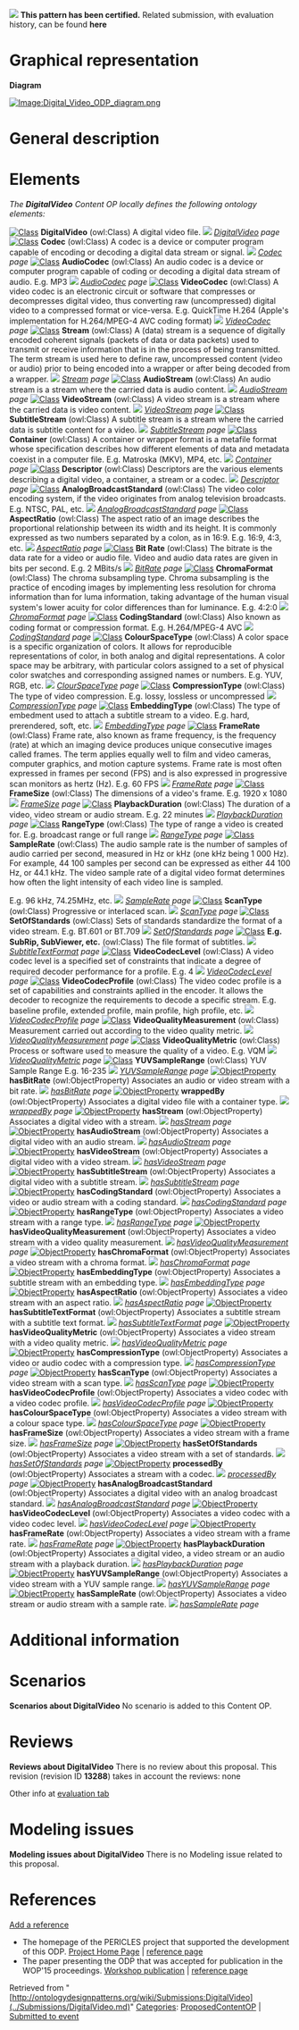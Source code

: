 [![](../images/thumb/b/b5/Certified.png/70px-Certified.png)](../Image/Certified.png.md "Certified.png") __This pattern has been certified.__
Related submission, with evaluation history, can be found __here__





#  Graphical representation


__Diagram__




[![Image:Digital_Video_ODP_diagram.png](../images/6/6a/Digital_Video_ODP_diagram.png)](../Image/Digital_Video_ODP_diagram.png.md "Image:Digital_Video_ODP_diagram.png")




#  General description


  




#  Elements


_The __DigitalVideo__ Content OP locally defines the following ontology elements:_



[![Class](../../../../../../../../../../../../../../../../../../../../../../../../../../../../../../../images/thumb/2/27/Class.gif/20px-Class.gif)](../Image/Class.gif.md "Class") __DigitalVideo__ (owl:Class) A digital video file. 
 [![](../../../../../../../../../../../../../../../../../../../../../../../../../../../../../../../../../../../../../../../../../../../../../../../../../../../../../../../../../../images/thumb/8/87/ArrowRight.gif/11px-ArrowRight.gif)](../Image/ArrowRight.gif.md "ArrowRight.gif") _[DigitalVideo](../Submissions/DigitalVideo/DigitalVideo.md "Submissions:DigitalVideo/DigitalVideo") page_
[![Class](../../../../../../../../../../../../../../../../../../../../../../../../../../../../../../../images/thumb/2/27/Class.gif/20px-Class.gif)](../Image/Class.gif.md "Class") __Codec__ (owl:Class) A codec is a device or computer program capable of encoding or decoding a digital data stream or signal. 
 [![](../../../../../../../../../../../../../../../../../../../../../../../../../../../../../../../../../../../../../../../../../../../../../../../../../../../../../../../../../../images/thumb/8/87/ArrowRight.gif/11px-ArrowRight.gif)](../Image/ArrowRight.gif.md "ArrowRight.gif") _[Codec](../Submissions/DigitalVideo/Codec.md "Submissions:DigitalVideo/Codec") page_
[![Class](../../../../../../../../../../../../../../../../../../../../../../../../../../../../../../../images/thumb/2/27/Class.gif/20px-Class.gif)](../Image/Class.gif.md "Class") __AudioCodec__ (owl:Class) An audio codec is a device or computer program capable of coding or decoding a digital data stream of audio. 
E.g. MP3 [![](../../../../../../../../../../../../../../../../../../../../../../../../../../../../../../../../../../../../../../../../../../../../../../../../../../../../../../../../../../images/thumb/8/87/ArrowRight.gif/11px-ArrowRight.gif)](../Image/ArrowRight.gif.md "ArrowRight.gif") _[AudioCodec](../Submissions/DigitalVideo/AudioCodec.md "Submissions:DigitalVideo/AudioCodec") page_
[![Class](../../../../../../../../../../../../../../../../../../../../../../../../../../../../../../../images/thumb/2/27/Class.gif/20px-Class.gif)](../Image/Class.gif.md "Class") __VideoCodec__ (owl:Class) A video codec is an electronic circuit or software that compresses or decompresses digital video, thus converting raw (uncompressed) digital video to a compressed format or vice-versa. 
E.g. QuickTime H.264 (Apple's implementation for H.264/MPEG-4 AVC coding format) [![](../../../../../../../../../../../../../../../../../../../../../../../../../../../../../../../../../../../../../../../../../../../../../../../../../../../../../../../../../../images/thumb/8/87/ArrowRight.gif/11px-ArrowRight.gif)](../Image/ArrowRight.gif.md "ArrowRight.gif") _[VideoCodec](../Submissions/DigitalVideo/VideoCodec.md "Submissions:DigitalVideo/VideoCodec") page_
[![Class](../../../../../../../../../../../../../../../../../../../../../../../../../../../../../../../images/thumb/2/27/Class.gif/20px-Class.gif)](../Image/Class.gif.md "Class") __Stream__ (owl:Class) A (data) stream is a sequence of digitally encoded coherent signals (packets of data or data packets) used to transmit or receive information that is in the process of being transmitted. The term stream is used here to define raw, uncompressed content (video or audio) prior to being encoded into a wrapper or after being decoded from a wrapper. 
 [![](../../../../../../../../../../../../../../../../../../../../../../../../../../../../../../../../../../../../../../../../../../../../../../../../../../../../../../../../../../images/thumb/8/87/ArrowRight.gif/11px-ArrowRight.gif)](../Image/ArrowRight.gif.md "ArrowRight.gif") _[Stream](../Submissions/DigitalVideo/Stream.md "Submissions:DigitalVideo/Stream") page_
[![Class](../../../../../../../../../../../../../../../../../../../../../../../../../../../../../../../images/thumb/2/27/Class.gif/20px-Class.gif)](../Image/Class.gif.md "Class") __AudioStream__ (owl:Class) An audio stream is a stream where the carried data is audio content. 
 [![](../../../../../../../../../../../../../../../../../../../../../../../../../../../../../../../../../../../../../../../../../../../../../../../../../../../../../../../../../../images/thumb/8/87/ArrowRight.gif/11px-ArrowRight.gif)](../Image/ArrowRight.gif.md "ArrowRight.gif") _[AudioStream](../Submissions/DigitalVideo/AudioStream.md "Submissions:DigitalVideo/AudioStream") page_
[![Class](../../../../../../../../../../../../../../../../../../../../../../../../../../../../../../../images/thumb/2/27/Class.gif/20px-Class.gif)](../Image/Class.gif.md "Class") __VideoStream__ (owl:Class) A video stream is a stream where the carried data is video content. 
 [![](../../../../../../../../../../../../../../../../../../../../../../../../../../../../../../../../../../../../../../../../../../../../../../../../../../../../../../../../../../images/thumb/8/87/ArrowRight.gif/11px-ArrowRight.gif)](../Image/ArrowRight.gif.md "ArrowRight.gif") _[VideoStream](../Submissions/DigitalVideo/VideoStream.md "Submissions:DigitalVideo/VideoStream") page_
[![Class](../../../../../../../../../../../../../../../../../../../../../../../../../../../../../../../images/thumb/2/27/Class.gif/20px-Class.gif)](../Image/Class.gif.md "Class") __SubtitleStream__ (owl:Class) A subtitle stream is a stream where the carried data is subtitle content for a video. 
 [![](../../../../../../../../../../../../../../../../../../../../../../../../../../../../../../../../../../../../../../../../../../../../../../../../../../../../../../../../../../images/thumb/8/87/ArrowRight.gif/11px-ArrowRight.gif)](../Image/ArrowRight.gif.md "ArrowRight.gif") _[SubtitleStream](../Submissions/DigitalVideo/SubtitleStream.md "Submissions:DigitalVideo/SubtitleStream") page_
[![Class](../../../../../../../../../../../../../../../../../../../../../../../../../../../../../../../images/thumb/2/27/Class.gif/20px-Class.gif)](../Image/Class.gif.md "Class") __Container__ (owl:Class) A container or wrapper format is a metafile format whose specification describes how different elements of data and metadata coexist in a computer file. 
E.g. Matroska (MKV), MP4, etc. [![](../../../../../../../../../../../../../../../../../../../../../../../../../../../../../../../../../../../../../../../../../../../../../../../../../../../../../../../../../../images/thumb/8/87/ArrowRight.gif/11px-ArrowRight.gif)](../Image/ArrowRight.gif.md "ArrowRight.gif") _[Container](../Submissions/DigitalVideo/Container.md "Submissions:DigitalVideo/Container") page_
[![Class](../../../../../../../../../../../../../../../../../../../../../../../../../../../../../../../images/thumb/2/27/Class.gif/20px-Class.gif)](../Image/Class.gif.md "Class") __Descriptor__ (owl:Class) Descriptors are the various elements describing a digital video, a container, a stream or a codec. 
 [![](../../../../../../../../../../../../../../../../../../../../../../../../../../../../../../../../../../../../../../../../../../../../../../../../../../../../../../../../../../images/thumb/8/87/ArrowRight.gif/11px-ArrowRight.gif)](../Image/ArrowRight.gif.md "ArrowRight.gif") _[Descriptor](../Submissions/DigitalVideo/Descriptor.md "Submissions:DigitalVideo/Descriptor") page_
[![Class](../../../../../../../../../../../../../../../../../../../../../../../../../../../../../../../images/thumb/2/27/Class.gif/20px-Class.gif)](../Image/Class.gif.md "Class") __AnalogBroadcastStandard__ (owl:Class) The video color encoding system, if the video originates from analog television broadcasts. 
E.g. NTSC, PAL, etc. [![](../../../../../../../../../../../../../../../../../../../../../../../../../../../../../../../../../../../../../../../../../../../../../../../../../../../../../../../../../../images/thumb/8/87/ArrowRight.gif/11px-ArrowRight.gif)](../Image/ArrowRight.gif.md "ArrowRight.gif") _[AnalogBroadcastStandard](../Submissions/DigitalVideo/AnalogBroadcastStandard.md "Submissions:DigitalVideo/AnalogBroadcastStandard") page_
[![Class](../../../../../../../../../../../../../../../../../../../../../../../../../../../../../../../images/thumb/2/27/Class.gif/20px-Class.gif)](../Image/Class.gif.md "Class") __AspectRatio__ (owl:Class) The aspect ratio of an image describes the proportional relationship between its width and its height. It is commonly expressed as two numbers separated by a colon, as in 16:9. 
E.g. 16:9, 4:3, etc. [![](../../../../../../../../../../../../../../../../../../../../../../../../../../../../../../../../../../../../../../../../../../../../../../../../../../../../../../../../../../images/thumb/8/87/ArrowRight.gif/11px-ArrowRight.gif)](../Image/ArrowRight.gif.md "ArrowRight.gif") _[AspectRatio](../Submissions/DigitalVideo/AspectRatio.md "Submissions:DigitalVideo/AspectRatio") page_
[![Class](../../../../../../../../../../../../../../../../../../../../../../../../../../../../../../../images/thumb/2/27/Class.gif/20px-Class.gif)](../Image/Class.gif.md "Class") __Bit Rate__ (owl:Class) The bitrate is the data rate for a video or audio file. Video and audio data rates are given in bits per second. 
E.g. 2 MBits/s [![](../../../../../../../../../../../../../../../../../../../../../../../../../../../../../../../../../../../../../../../../../../../../../../../../../../../../../../../../../../images/thumb/8/87/ArrowRight.gif/11px-ArrowRight.gif)](../Image/ArrowRight.gif.md "ArrowRight.gif") _[BitRate](../Submissions/DigitalVideo/BitRate.md "Submissions:DigitalVideo/BitRate") page_
[![Class](../../../../../../../../../../../../../../../../../../../../../../../../../../../../../../../images/thumb/2/27/Class.gif/20px-Class.gif)](../Image/Class.gif.md "Class") __ChromaFormat__ (owl:Class) The chroma subsampling type. Chroma subsampling is the practice of encoding images by implementing less resolution for chroma information than for luma information, taking advantage of the human visual system's lower acuity for color differences than for luminance. 
E.g. 4:2:0 [![](../../../../../../../../../../../../../../../../../../../../../../../../../../../../../../../../../../../../../../../../../../../../../../../../../../../../../../../../../../images/thumb/8/87/ArrowRight.gif/11px-ArrowRight.gif)](../Image/ArrowRight.gif.md "ArrowRight.gif") _[ChromaFormat](../Submissions/DigitalVideo/ChromaFormat.md "Submissions:DigitalVideo/ChromaFormat") page_
[![Class](../../../../../../../../../../../../../../../../../../../../../../../../../../../../../../../images/thumb/2/27/Class.gif/20px-Class.gif)](../Image/Class.gif.md "Class") __CodingStandard__ (owl:Class) Also known as coding format or compression format. 
E.g. H.264/MPEG-4 AVC [![](../../../../../../../../../../../../../../../../../../../../../../../../../../../../../../../../../../../../../../../../../../../../../../../../../../../../../../../../../../images/thumb/8/87/ArrowRight.gif/11px-ArrowRight.gif)](../Image/ArrowRight.gif.md "ArrowRight.gif") _[CodingStandard](../Submissions/DigitalVideo/CodingStandard.md "Submissions:DigitalVideo/CodingStandard") page_
[![Class](../../../../../../../../../../../../../../../../../../../../../../../../../../../../../../../images/thumb/2/27/Class.gif/20px-Class.gif)](../Image/Class.gif.md "Class") __ColourSpaceType__ (owl:Class) A color space is a specific organization of colors. It allows for reproducible representations of color, in both analog and digital representations. A color space may be arbitrary, with particular colors assigned to a set of physical color swatches and corresponding assigned names or numbers. 
E.g. YUV, RGB, etc. [![](../../../../../../../../../../../../../../../../../../../../../../../../../../../../../../../../../../../../../../../../../../../../../../../../../../../../../../../../../../images/thumb/8/87/ArrowRight.gif/11px-ArrowRight.gif)](../Image/ArrowRight.gif.md "ArrowRight.gif") _[ClourSpaceType](../Submissions/DigitalVideo/ClourSpaceType.md "Submissions:DigitalVideo/ClourSpaceType") page_
[![Class](../../../../../../../../../../../../../../../../../../../../../../../../../../../../../../../images/thumb/2/27/Class.gif/20px-Class.gif)](../Image/Class.gif.md "Class") __CompressionType__ (owl:Class) The type of video compression. 
E.g. lossy, lossless or uncompressed [![](../../../../../../../../../../../../../../../../../../../../../../../../../../../../../../../../../../../../../../../../../../../../../../../../../../../../../../../../../../images/thumb/8/87/ArrowRight.gif/11px-ArrowRight.gif)](../Image/ArrowRight.gif.md "ArrowRight.gif") _[CompressionType](../Submissions/DigitalVideo/CompressionType.md "Submissions:DigitalVideo/CompressionType") page_
[![Class](../../../../../../../../../../../../../../../../../../../../../../../../../../../../../../../images/thumb/2/27/Class.gif/20px-Class.gif)](../Image/Class.gif.md "Class") __EmbeddingType__ (owl:Class) The type of embedment used to attach a subtitle stream to a video. 
E.g. hard, prerendered, soft, etc. [![](../../../../../../../../../../../../../../../../../../../../../../../../../../../../../../../../../../../../../../../../../../../../../../../../../../../../../../../../../../images/thumb/8/87/ArrowRight.gif/11px-ArrowRight.gif)](../Image/ArrowRight.gif.md "ArrowRight.gif") _[EmbeddingType](../Submissions/DigitalVideo/EmbeddingType.md "Submissions:DigitalVideo/EmbeddingType") page_
[![Class](../../../../../../../../../../../../../../../../../../../../../../../../../../../../../../../images/thumb/2/27/Class.gif/20px-Class.gif)](../Image/Class.gif.md "Class") __FrameRate__ (owl:Class) Frame rate, also known as frame frequency, is the frequency (rate) at which an imaging device produces unique consecutive images called frames. The term applies equally well to film and video cameras, computer graphics, and motion capture systems. Frame rate is most often expressed in frames per second (FPS) and is also expressed in progressive scan monitors as hertz (Hz). 
E.g. 60 FPS [![](../../../../../../../../../../../../../../../../../../../../../../../../../../../../../../../../../../../../../../../../../../../../../../../../../../../../../../../../../../images/thumb/8/87/ArrowRight.gif/11px-ArrowRight.gif)](../Image/ArrowRight.gif.md "ArrowRight.gif") _[FrameRate](../Submissions/DigitalVideo/FrameRate.md "Submissions:DigitalVideo/FrameRate") page_
[![Class](../../../../../../../../../../../../../../../../../../../../../../../../../../../../../../../images/thumb/2/27/Class.gif/20px-Class.gif)](../Image/Class.gif.md "Class") __FrameSize__ (owl:Class) The dimensions of a video's frame. 
E.g. 1920 x 1080 [![](../../../../../../../../../../../../../../../../../../../../../../../../../../../../../../../../../../../../../../../../../../../../../../../../../../../../../../../../../../images/thumb/8/87/ArrowRight.gif/11px-ArrowRight.gif)](../Image/ArrowRight.gif.md "ArrowRight.gif") _[FrameSize](../Submissions/DigitalVideo/FrameSize.md "Submissions:DigitalVideo/FrameSize") page_
[![Class](../../../../../../../../../../../../../../../../../../../../../../../../../../../../../../../images/thumb/2/27/Class.gif/20px-Class.gif)](../Image/Class.gif.md "Class") __PlaybackDuration__ (owl:Class) The duration of a video, video stream or audio stream. 
E.g. 22 minutes [![](../../../../../../../../../../../../../../../../../../../../../../../../../../../../../../../../../../../../../../../../../../../../../../../../../../../../../../../../../../images/thumb/8/87/ArrowRight.gif/11px-ArrowRight.gif)](../Image/ArrowRight.gif.md "ArrowRight.gif") _[PlaybackDuration](../Submissions/DigitalVideo/PlaybackDuration.md "Submissions:DigitalVideo/PlaybackDuration") page_
[![Class](../../../../../../../../../../../../../../../../../../../../../../../../../../../../../../../images/thumb/2/27/Class.gif/20px-Class.gif)](../Image/Class.gif.md "Class") __RangeType__ (owl:Class) The type of range a video is created for. 
E.g. broadcast range or full range [![](../../../../../../../../../../../../../../../../../../../../../../../../../../../../../../../../../../../../../../../../../../../../../../../../../../../../../../../../../../images/thumb/8/87/ArrowRight.gif/11px-ArrowRight.gif)](../Image/ArrowRight.gif.md "ArrowRight.gif") _[RangeType](../Submissions/DigitalVideo/RangeType.md "Submissions:DigitalVideo/RangeType") page_
[![Class](../../../../../../../../../../../../../../../../../../../../../../../../../../../../../../../images/thumb/2/27/Class.gif/20px-Class.gif)](../Image/Class.gif.md "Class") __SampleRate__ (owl:Class) The audio sample rate is the number of samples of audio carried per second, measured in Hz or kHz (one kHz being 1 000 Hz). For example, 44 100 samples per second can be expressed as either 44 100 Hz, or 44.1 kHz.
The video sample rate of a digital video format determines how often the light intensity of each video line is sampled. 



E.g. 96 kHz, 74.25MHz, etc. [![](../../../../../../../../../../../../../../../../../../../../../../../../../../../../../../../../../../../../../../../../../../../../../../../../../../../../../../../../../../images/thumb/8/87/ArrowRight.gif/11px-ArrowRight.gif)](../Image/ArrowRight.gif.md "ArrowRight.gif") _[SampleRate](../Submissions/DigitalVideo/SampleRate.md "Submissions:DigitalVideo/SampleRate") page_
[![Class](../../../../../../../../../../../../../../../../../../../../../../../../../../../../../../../images/thumb/2/27/Class.gif/20px-Class.gif)](../Image/Class.gif.md "Class") __ScanType__ (owl:Class) Progressive or interlaced scan. 
 [![](../../../../../../../../../../../../../../../../../../../../../../../../../../../../../../../../../../../../../../../../../../../../../../../../../../../../../../../../../../images/thumb/8/87/ArrowRight.gif/11px-ArrowRight.gif)](../Image/ArrowRight.gif.md "ArrowRight.gif") _[ScanType](../Submissions/DigitalVideo/ScanType.md "Submissions:DigitalVideo/ScanType") page_
[![Class](../../../../../../../../../../../../../../../../../../../../../../../../../../../../../../../images/thumb/2/27/Class.gif/20px-Class.gif)](../Image/Class.gif.md "Class") __SetOfStandards__ (owl:Class) Sets of standards standardize the format of a video stream. 
E.g. BT.601 or BT.709 [![](../../../../../../../../../../../../../../../../../../../../../../../../../../../../../../../../../../../../../../../../../../../../../../../../../../../../../../../../../../images/thumb/8/87/ArrowRight.gif/11px-ArrowRight.gif)](../Image/ArrowRight.gif.md "ArrowRight.gif") _[SetOfStandards](../Submissions/DigitalVideo/SetOfStandards.md "Submissions:DigitalVideo/SetOfStandards") page_
[![Class](../../../../../../../../../../../../../../../../../../../../../../../../../../../../../../../images/thumb/2/27/Class.gif/20px-Class.gif)](../Image/Class.gif.md "Class") __E.g. SubRip, SubViewer, etc.__ (owl:Class) The file format of subtitles. 
 [![](../../../../../../../../../../../../../../../../../../../../../../../../../../../../../../../../../../../../../../../../../../../../../../../../../../../../../../../../../../images/thumb/8/87/ArrowRight.gif/11px-ArrowRight.gif)](../Image/ArrowRight.gif.md "ArrowRight.gif") _[SubtitleTextFormat](../Submissions/DigitalVideo/SubtitleTextFormat.md "Submissions:DigitalVideo/SubtitleTextFormat") page_
[![Class](../../../../../../../../../../../../../../../../../../../../../../../../../../../../../../../images/thumb/2/27/Class.gif/20px-Class.gif)](../Image/Class.gif.md "Class") __VideoCodecLevel__ (owl:Class) A video codec level is a specified set of constraints that indicate a degree of required decoder performance for a profile. 
E.g. 4 [![](../../../../../../../../../../../../../../../../../../../../../../../../../../../../../../../../../../../../../../../../../../../../../../../../../../../../../../../../../../images/thumb/8/87/ArrowRight.gif/11px-ArrowRight.gif)](../Image/ArrowRight.gif.md "ArrowRight.gif") _[VideoCodecLevel](../Submissions/DigitalVideo/VideoCodecLevel.md "Submissions:DigitalVideo/VideoCodecLevel") page_
[![Class](../../../../../../../../../../../../../../../../../../../../../../../../../../../../../../../images/thumb/2/27/Class.gif/20px-Class.gif)](../Image/Class.gif.md "Class") __VideoCodecProfile__ (owl:Class) The video codec profile is a set of capabilities and constraints apllied in the encoder. It allows the decoder to recognize the requirements to decode a specific stream. 
E.g. baseline profile, extended profile, main profile, high profile, etc. [![](../../../../../../../../../../../../../../../../../../../../../../../../../../../../../../../../../../../../../../../../../../../../../../../../../../../../../../../../../../images/thumb/8/87/ArrowRight.gif/11px-ArrowRight.gif)](../Image/ArrowRight.gif.md "ArrowRight.gif") _[VideoCodecProfile](../Submissions/DigitalVideo/VideoCodecProfile.md "Submissions:DigitalVideo/VideoCodecProfile") page_
[![Class](../../../../../../../../../../../../../../../../../../../../../../../../../../../../../../../images/thumb/2/27/Class.gif/20px-Class.gif)](../Image/Class.gif.md "Class") __VideoQualityMeasurement__ (owl:Class) Measurement carried out according to the video quality metric. 
 [![](../../../../../../../../../../../../../../../../../../../../../../../../../../../../../../../../../../../../../../../../../../../../../../../../../../../../../../../../../../images/thumb/8/87/ArrowRight.gif/11px-ArrowRight.gif)](../Image/ArrowRight.gif.md "ArrowRight.gif") _[VideoQualityMeasurement](../Submissions/DigitalVideo/VideoQualityMeasurement.md "Submissions:DigitalVideo/VideoQualityMeasurement") page_
[![Class](../../../../../../../../../../../../../../../../../../../../../../../../../../../../../../../images/thumb/2/27/Class.gif/20px-Class.gif)](../Image/Class.gif.md "Class") __VideoQualityMetric__ (owl:Class) Process or software used to measure the quality of a video. 
E.g. VQM [![](../../../../../../../../../../../../../../../../../../../../../../../../../../../../../../../../../../../../../../../../../../../../../../../../../../../../../../../../../../images/thumb/8/87/ArrowRight.gif/11px-ArrowRight.gif)](../Image/ArrowRight.gif.md "ArrowRight.gif") _[VideoQualityMetric](../Submissions/DigitalVideo/VideoQualityMetric.md "Submissions:DigitalVideo/VideoQualityMetric") page_
[![Class](../../../../../../../../../../../../../../../../../../../../../../../../../../../../../../../images/thumb/2/27/Class.gif/20px-Class.gif)](../Image/Class.gif.md "Class") __YUVSampleRange__ (owl:Class) YUV Sample Range 
E.g. 16-235 [![](../../../../../../../../../../../../../../../../../../../../../../../../../../../../../../../../../../../../../../../../../../../../../../../../../../../../../../../../../../images/thumb/8/87/ArrowRight.gif/11px-ArrowRight.gif)](../Image/ArrowRight.gif.md "ArrowRight.gif") _[YUVSampleRange](../Submissions/DigitalVideo/YUVSampleRange.md "Submissions:DigitalVideo/YUVSampleRange") page_
[![ObjectProperty](../../../../../../../../../../../../../../../../../../../../../../../../../../../images/thumb/c/c3/ObjectProperty.gif/20px-ObjectProperty.gif)](../Image/ObjectProperty.gif.md "ObjectProperty") __hasBitRate__ (owl:ObjectProperty) Associates an audio or video stream with a bit rate. 
 [![](../../../../../../../../../../../../../../../../../../../../../../../../../../../../../../../../../../../../../../../../../../../../../../../../../../../../../../../../../../images/thumb/8/87/ArrowRight.gif/11px-ArrowRight.gif)](../Image/ArrowRight.gif.md "ArrowRight.gif") _[hasBitRate](../Submissions/DigitalVideo/hasBitRate.md "Submissions:DigitalVideo/hasBitRate") page_
[![ObjectProperty](../../../../../../../../../../../../../../../../../../../../../../../../../../../images/thumb/c/c3/ObjectProperty.gif/20px-ObjectProperty.gif)](../Image/ObjectProperty.gif.md "ObjectProperty") __wrappedBy__ (owl:ObjectProperty) Associates a digital video file with a container type. 
 [![](../../../../../../../../../../../../../../../../../../../../../../../../../../../../../../../../../../../../../../../../../../../../../../../../../../../../../../../../../../images/thumb/8/87/ArrowRight.gif/11px-ArrowRight.gif)](../Image/ArrowRight.gif.md "ArrowRight.gif") _[wrappedBy](../Submissions/DigitalVideo/wrappedBy.md "Submissions:DigitalVideo/wrappedBy") page_
[![ObjectProperty](../../../../../../../../../../../../../../../../../../../../../../../../../../../images/thumb/c/c3/ObjectProperty.gif/20px-ObjectProperty.gif)](../Image/ObjectProperty.gif.md "ObjectProperty") __hasStream__ (owl:ObjectProperty) Associates a digital video with a stream. 
 [![](../../../../../../../../../../../../../../../../../../../../../../../../../../../../../../../../../../../../../../../../../../../../../../../../../../../../../../../../../../images/thumb/8/87/ArrowRight.gif/11px-ArrowRight.gif)](../Image/ArrowRight.gif.md "ArrowRight.gif") _[hasStream](../Submissions/DigitalVideo/hasStream.md "Submissions:DigitalVideo/hasStream") page_
[![ObjectProperty](../../../../../../../../../../../../../../../../../../../../../../../../../../../images/thumb/c/c3/ObjectProperty.gif/20px-ObjectProperty.gif)](../Image/ObjectProperty.gif.md "ObjectProperty") __hasAudioStream__ (owl:ObjectProperty) Associates a digital video with an audio stream. 
 [![](../../../../../../../../../../../../../../../../../../../../../../../../../../../../../../../../../../../../../../../../../../../../../../../../../../../../../../../../../../images/thumb/8/87/ArrowRight.gif/11px-ArrowRight.gif)](../Image/ArrowRight.gif.md "ArrowRight.gif") _[hasAudioStream](../Submissions/DigitalVideo/hasAudioStream.md "Submissions:DigitalVideo/hasAudioStream") page_
[![ObjectProperty](../../../../../../../../../../../../../../../../../../../../../../../../../../../images/thumb/c/c3/ObjectProperty.gif/20px-ObjectProperty.gif)](../Image/ObjectProperty.gif.md "ObjectProperty") __hasVideoStream__ (owl:ObjectProperty) Associates a digital video with a video stream. 
 [![](../../../../../../../../../../../../../../../../../../../../../../../../../../../../../../../../../../../../../../../../../../../../../../../../../../../../../../../../../../images/thumb/8/87/ArrowRight.gif/11px-ArrowRight.gif)](../Image/ArrowRight.gif.md "ArrowRight.gif") _[hasVideoStream](../Submissions/DigitalVideo/hasVideoStream.md "Submissions:DigitalVideo/hasVideoStream") page_
[![ObjectProperty](../../../../../../../../../../../../../../../../../../../../../../../../../../../images/thumb/c/c3/ObjectProperty.gif/20px-ObjectProperty.gif)](../Image/ObjectProperty.gif.md "ObjectProperty") __hasSubtitleStream__ (owl:ObjectProperty) Associates a digital video with a subtitle stream. 
 [![](../../../../../../../../../../../../../../../../../../../../../../../../../../../../../../../../../../../../../../../../../../../../../../../../../../../../../../../../../../images/thumb/8/87/ArrowRight.gif/11px-ArrowRight.gif)](../Image/ArrowRight.gif.md "ArrowRight.gif") _[hasSubtitleStream](../Submissions/DigitalVideo/hasSubtitleStream.md "Submissions:DigitalVideo/hasSubtitleStream") page_
[![ObjectProperty](../../../../../../../../../../../../../../../../../../../../../../../../../../../images/thumb/c/c3/ObjectProperty.gif/20px-ObjectProperty.gif)](../Image/ObjectProperty.gif.md "ObjectProperty") __hasCodingStandard__ (owl:ObjectProperty) Associates a video or audio stream with a coding standard. 
 [![](../../../../../../../../../../../../../../../../../../../../../../../../../../../../../../../../../../../../../../../../../../../../../../../../../../../../../../../../../../images/thumb/8/87/ArrowRight.gif/11px-ArrowRight.gif)](../Image/ArrowRight.gif.md "ArrowRight.gif") _[hasCodingStandard](../Submissions/DigitalVideo/hasCodingStandard.md "Submissions:DigitalVideo/hasCodingStandard") page_
[![ObjectProperty](../../../../../../../../../../../../../../../../../../../../../../../../../../../images/thumb/c/c3/ObjectProperty.gif/20px-ObjectProperty.gif)](../Image/ObjectProperty.gif.md "ObjectProperty") __hasRangeType__ (owl:ObjectProperty) Associates a video stream with a range type. 
 [![](../../../../../../../../../../../../../../../../../../../../../../../../../../../../../../../../../../../../../../../../../../../../../../../../../../../../../../../../../../images/thumb/8/87/ArrowRight.gif/11px-ArrowRight.gif)](../Image/ArrowRight.gif.md "ArrowRight.gif") _[hasRangeType](../Submissions/DigitalVideo/hasRangeType.md "Submissions:DigitalVideo/hasRangeType") page_
[![ObjectProperty](../../../../../../../../../../../../../../../../../../../../../../../../../../../images/thumb/c/c3/ObjectProperty.gif/20px-ObjectProperty.gif)](../Image/ObjectProperty.gif.md "ObjectProperty") __hasVideoQualityMeasurement__ (owl:ObjectProperty) Associates a video stream with a video quality measurement. 
 [![](../../../../../../../../../../../../../../../../../../../../../../../../../../../../../../../../../../../../../../../../../../../../../../../../../../../../../../../../../../images/thumb/8/87/ArrowRight.gif/11px-ArrowRight.gif)](../Image/ArrowRight.gif.md "ArrowRight.gif") _[hasVideoQualityMeasurement](../Submissions/DigitalVideo/hasVideoQualityMeasurement.md "Submissions:DigitalVideo/hasVideoQualityMeasurement") page_
[![ObjectProperty](../../../../../../../../../../../../../../../../../../../../../../../../../../../images/thumb/c/c3/ObjectProperty.gif/20px-ObjectProperty.gif)](../Image/ObjectProperty.gif.md "ObjectProperty") __hasChromaFormat__ (owl:ObjectProperty) Associates a video stream with a chroma format. 
 [![](../../../../../../../../../../../../../../../../../../../../../../../../../../../../../../../../../../../../../../../../../../../../../../../../../../../../../../../../../../images/thumb/8/87/ArrowRight.gif/11px-ArrowRight.gif)](../Image/ArrowRight.gif.md "ArrowRight.gif") _[hasChromaFormat](../Submissions/DigitalVideo/hasChromaFormat.md "Submissions:DigitalVideo/hasChromaFormat") page_
[![ObjectProperty](../../../../../../../../../../../../../../../../../../../../../../../../../../../images/thumb/c/c3/ObjectProperty.gif/20px-ObjectProperty.gif)](../Image/ObjectProperty.gif.md "ObjectProperty") __hasEmbeddingType__ (owl:ObjectProperty) Associates a subtitle stream with an embedding type. 
 [![](../../../../../../../../../../../../../../../../../../../../../../../../../../../../../../../../../../../../../../../../../../../../../../../../../../../../../../../../../../images/thumb/8/87/ArrowRight.gif/11px-ArrowRight.gif)](../Image/ArrowRight.gif.md "ArrowRight.gif") _[hasEmbeddingType](../Submissions/DigitalVideo/hasEmbeddingType.md "Submissions:DigitalVideo/hasEmbeddingType") page_
[![ObjectProperty](../../../../../../../../../../../../../../../../../../../../../../../../../../../images/thumb/c/c3/ObjectProperty.gif/20px-ObjectProperty.gif)](../Image/ObjectProperty.gif.md "ObjectProperty") __hasAspectRatio__ (owl:ObjectProperty) Associates a video stream with an aspect ratio. 
 [![](../../../../../../../../../../../../../../../../../../../../../../../../../../../../../../../../../../../../../../../../../../../../../../../../../../../../../../../../../../images/thumb/8/87/ArrowRight.gif/11px-ArrowRight.gif)](../Image/ArrowRight.gif.md "ArrowRight.gif") _[hasAspectRatio](../Submissions/DigitalVideo/hasAspectRatio.md "Submissions:DigitalVideo/hasAspectRatio") page_
[![ObjectProperty](../../../../../../../../../../../../../../../../../../../../../../../../../../../images/thumb/c/c3/ObjectProperty.gif/20px-ObjectProperty.gif)](../Image/ObjectProperty.gif.md "ObjectProperty") __hasSubtitleTextFormat__ (owl:ObjectProperty) Associates a subtitle stream with a subtitle text format. 
 [![](../../../../../../../../../../../../../../../../../../../../../../../../../../../../../../../../../../../../../../../../../../../../../../../../../../../../../../../../../../images/thumb/8/87/ArrowRight.gif/11px-ArrowRight.gif)](../Image/ArrowRight.gif.md "ArrowRight.gif") _[hasSubtitleTextFormat](../Submissions/DigitalVideo/hasSubtitleTextFormat.md "Submissions:DigitalVideo/hasSubtitleTextFormat") page_
[![ObjectProperty](../../../../../../../../../../../../../../../../../../../../../../../../../../../images/thumb/c/c3/ObjectProperty.gif/20px-ObjectProperty.gif)](../Image/ObjectProperty.gif.md "ObjectProperty") __hasVideoQualityMetric__ (owl:ObjectProperty) Associates a video stream with a video quality metric. 
 [![](../../../../../../../../../../../../../../../../../../../../../../../../../../../../../../../../../../../../../../../../../../../../../../../../../../../../../../../../../../images/thumb/8/87/ArrowRight.gif/11px-ArrowRight.gif)](../Image/ArrowRight.gif.md "ArrowRight.gif") _[hasVideoQualityMetric](../Submissions/DigitalVideo/hasVideoQualityMetric.md "Submissions:DigitalVideo/hasVideoQualityMetric") page_
[![ObjectProperty](../../../../../../../../../../../../../../../../../../../../../../../../../../../images/thumb/c/c3/ObjectProperty.gif/20px-ObjectProperty.gif)](../Image/ObjectProperty.gif.md "ObjectProperty") __hasCompressionType__ (owl:ObjectProperty) Associates a video or audio codec with a compression type. 
 [![](../../../../../../../../../../../../../../../../../../../../../../../../../../../../../../../../../../../../../../../../../../../../../../../../../../../../../../../../../../images/thumb/8/87/ArrowRight.gif/11px-ArrowRight.gif)](../Image/ArrowRight.gif.md "ArrowRight.gif") _[hasCompressionType](../Submissions/DigitalVideo/hasCompressionType.md "Submissions:DigitalVideo/hasCompressionType") page_
[![ObjectProperty](../../../../../../../../../../../../../../../../../../../../../../../../../../../images/thumb/c/c3/ObjectProperty.gif/20px-ObjectProperty.gif)](../Image/ObjectProperty.gif.md "ObjectProperty") __hasScanType__ (owl:ObjectProperty) Associates a video stream with a scan type. 
 [![](../../../../../../../../../../../../../../../../../../../../../../../../../../../../../../../../../../../../../../../../../../../../../../../../../../../../../../../../../../images/thumb/8/87/ArrowRight.gif/11px-ArrowRight.gif)](../Image/ArrowRight.gif.md "ArrowRight.gif") _[hasScanType](../Submissions/DigitalVideo/hasScanType.md "Submissions:DigitalVideo/hasScanType") page_
[![ObjectProperty](../../../../../../../../../../../../../../../../../../../../../../../../../../../images/thumb/c/c3/ObjectProperty.gif/20px-ObjectProperty.gif)](../Image/ObjectProperty.gif.md "ObjectProperty") __hasVideoCodecProfile__ (owl:ObjectProperty) Associates a video codec with a video codec profile. 
 [![](../../../../../../../../../../../../../../../../../../../../../../../../../../../../../../../../../../../../../../../../../../../../../../../../../../../../../../../../../../images/thumb/8/87/ArrowRight.gif/11px-ArrowRight.gif)](../Image/ArrowRight.gif.md "ArrowRight.gif") _[hasVideoCodecProfile](../Submissions/DigitalVideo/hasVideoCodecProfile.md "Submissions:DigitalVideo/hasVideoCodecProfile") page_
[![ObjectProperty](../../../../../../../../../../../../../../../../../../../../../../../../../../../images/thumb/c/c3/ObjectProperty.gif/20px-ObjectProperty.gif)](../Image/ObjectProperty.gif.md "ObjectProperty") __hasColourSpaceType__ (owl:ObjectProperty) Associates a video stream with a colour space type. 
 [![](../../../../../../../../../../../../../../../../../../../../../../../../../../../../../../../../../../../../../../../../../../../../../../../../../../../../../../../../../../images/thumb/8/87/ArrowRight.gif/11px-ArrowRight.gif)](../Image/ArrowRight.gif.md "ArrowRight.gif") _[hasColourSpaceType](../Submissions/DigitalVideo/hasColourSpaceType.md "Submissions:DigitalVideo/hasColourSpaceType") page_
[![ObjectProperty](../../../../../../../../../../../../../../../../../../../../../../../../../../../images/thumb/c/c3/ObjectProperty.gif/20px-ObjectProperty.gif)](../Image/ObjectProperty.gif.md "ObjectProperty") __hasFrameSize__ (owl:ObjectProperty) Associates a video stream with a frame size. 
 [![](../../../../../../../../../../../../../../../../../../../../../../../../../../../../../../../../../../../../../../../../../../../../../../../../../../../../../../../../../../images/thumb/8/87/ArrowRight.gif/11px-ArrowRight.gif)](../Image/ArrowRight.gif.md "ArrowRight.gif") _[hasFrameSize](../Submissions/DigitalVideo/hasFrameSize.md "Submissions:DigitalVideo/hasFrameSize") page_
[![ObjectProperty](../../../../../../../../../../../../../../../../../../../../../../../../../../../images/thumb/c/c3/ObjectProperty.gif/20px-ObjectProperty.gif)](../Image/ObjectProperty.gif.md "ObjectProperty") __hasSetOfStandards__ (owl:ObjectProperty) Associates a video stream with a set of standards. 
 [![](../../../../../../../../../../../../../../../../../../../../../../../../../../../../../../../../../../../../../../../../../../../../../../../../../../../../../../../../../../images/thumb/8/87/ArrowRight.gif/11px-ArrowRight.gif)](../Image/ArrowRight.gif.md "ArrowRight.gif") _[hasSetOfStandards](../Submissions/DigitalVideo/hasSetOfStandards.md "Submissions:DigitalVideo/hasSetOfStandards") page_
[![ObjectProperty](../../../../../../../../../../../../../../../../../../../../../../../../../../../images/thumb/c/c3/ObjectProperty.gif/20px-ObjectProperty.gif)](../Image/ObjectProperty.gif.md "ObjectProperty") __processedBy__ (owl:ObjectProperty) Associates a stream with a codec. 
 [![](../../../../../../../../../../../../../../../../../../../../../../../../../../../../../../../../../../../../../../../../../../../../../../../../../../../../../../../../../../images/thumb/8/87/ArrowRight.gif/11px-ArrowRight.gif)](../Image/ArrowRight.gif.md "ArrowRight.gif") _[processedBy](../Submissions/DigitalVideo/processedBy.md "Submissions:DigitalVideo/processedBy") page_
[![ObjectProperty](../../../../../../../../../../../../../../../../../../../../../../../../../../../images/thumb/c/c3/ObjectProperty.gif/20px-ObjectProperty.gif)](../Image/ObjectProperty.gif.md "ObjectProperty") __hasAnalogBroadcastStandard__ (owl:ObjectProperty) Associates a digital video with an analog broadcast standard. 
 [![](../../../../../../../../../../../../../../../../../../../../../../../../../../../../../../../../../../../../../../../../../../../../../../../../../../../../../../../../../../images/thumb/8/87/ArrowRight.gif/11px-ArrowRight.gif)](../Image/ArrowRight.gif.md "ArrowRight.gif") _[hasAnalogBroadcastStandard](../Submissions/DigitalVideo/hasAnalogBroadcastStandard.md "Submissions:DigitalVideo/hasAnalogBroadcastStandard") page_
[![ObjectProperty](../../../../../../../../../../../../../../../../../../../../../../../../../../../images/thumb/c/c3/ObjectProperty.gif/20px-ObjectProperty.gif)](../Image/ObjectProperty.gif.md "ObjectProperty") __hasVideoCodecLevel__ (owl:ObjectProperty) Associates a video codec with a video codec level. 
 [![](../../../../../../../../../../../../../../../../../../../../../../../../../../../../../../../../../../../../../../../../../../../../../../../../../../../../../../../../../../images/thumb/8/87/ArrowRight.gif/11px-ArrowRight.gif)](../Image/ArrowRight.gif.md "ArrowRight.gif") _[hasVideoCodecLevel](../Submissions/DigitalVideo/hasVideoCodecLevel.md "Submissions:DigitalVideo/hasVideoCodecLevel") page_
[![ObjectProperty](../../../../../../../../../../../../../../../../../../../../../../../../../../../images/thumb/c/c3/ObjectProperty.gif/20px-ObjectProperty.gif)](../Image/ObjectProperty.gif.md "ObjectProperty") __hasFrameRate__ (owl:ObjectProperty) Associates a video stream with a frame rate. 
 [![](../../../../../../../../../../../../../../../../../../../../../../../../../../../../../../../../../../../../../../../../../../../../../../../../../../../../../../../../../../images/thumb/8/87/ArrowRight.gif/11px-ArrowRight.gif)](../Image/ArrowRight.gif.md "ArrowRight.gif") _[hasFrameRate](../Submissions/DigitalVideo/hasFrameRate.md "Submissions:DigitalVideo/hasFrameRate") page_
[![ObjectProperty](../../../../../../../../../../../../../../../../../../../../../../../../../../../images/thumb/c/c3/ObjectProperty.gif/20px-ObjectProperty.gif)](../Image/ObjectProperty.gif.md "ObjectProperty") __hasPlaybackDuration__ (owl:ObjectProperty) Associates a digital video, a video stream or an audio stream with a playback duration. 
 [![](../../../../../../../../../../../../../../../../../../../../../../../../../../../../../../../../../../../../../../../../../../../../../../../../../../../../../../../../../../images/thumb/8/87/ArrowRight.gif/11px-ArrowRight.gif)](../Image/ArrowRight.gif.md "ArrowRight.gif") _[hasPlaybackDuration](../Submissions/DigitalVideo/hasPlaybackDuration.md "Submissions:DigitalVideo/hasPlaybackDuration") page_
[![ObjectProperty](../../../../../../../../../../../../../../../../../../../../../../../../../../../images/thumb/c/c3/ObjectProperty.gif/20px-ObjectProperty.gif)](../Image/ObjectProperty.gif.md "ObjectProperty") __hasYUVSampleRange__ (owl:ObjectProperty) Associates a video stream with a YUV sample range. 
 [![](../../../../../../../../../../../../../../../../../../../../../../../../../../../../../../../../../../../../../../../../../../../../../../../../../../../../../../../../../../images/thumb/8/87/ArrowRight.gif/11px-ArrowRight.gif)](../Image/ArrowRight.gif.md "ArrowRight.gif") _[hasYUVSampleRange](../Submissions/DigitalVideo/hasYUVSampleRange.md "Submissions:DigitalVideo/hasYUVSampleRange") page_
[![ObjectProperty](../../../../../../../../../../../../../../../../../../../../../../../../../../../images/thumb/c/c3/ObjectProperty.gif/20px-ObjectProperty.gif)](../Image/ObjectProperty.gif.md "ObjectProperty") __hasSampleRate__ (owl:ObjectProperty) Associates a video stream or audio stream with a sample rate. 
 [![](../../../../../../../../../../../../../../../../../../../../../../../../../../../../../../../../../../../../../../../../../../../../../../../../../../../../../../../../../../images/thumb/8/87/ArrowRight.gif/11px-ArrowRight.gif)](../Image/ArrowRight.gif.md "ArrowRight.gif") _[hasSampleRate](../Submissions/DigitalVideo/hasSampleRate.md "Submissions:DigitalVideo/hasSampleRate") page_
#  Additional information


#  Scenarios



__Scenarios about DigitalVideo__
No scenario is added to this Content OP.




#  Reviews



__Reviews about DigitalVideo__
There is no review about this proposal.
This revision (revision ID __13288__) takes in account the reviews: none


Other info at [evaluation tab](http://ontologydesignpatterns.org/wiki/index.php?title=Submissions:DigitalVideo&action=evaluation "http://ontologydesignpatterns.org/wiki/index.php?title=Submissions:DigitalVideo&action=evaluation")




  




#  Modeling issues



__Modeling issues about DigitalVideo__
There is no Modeling issue related to this proposal.




  




#  References


[Add a reference](index.php@title=Odp%253AAdd_reference&subject=../Submissions/DigitalVideo.md "http://ontologydesignpatterns.org/wiki/index.php?title=Odp:Add_reference&subject=Submissions%3ADigitalVideo")



* The homepage of the PERICLES project that supported the development of this ODP. [Project Home Page](http://www.pericles-project.eu/ "http://www.pericles-project.eu/") | [reference page](../Community/References/PERICLES_project_homepage.md "Community:References/PERICLES project homepage")
* The paper presenting the ODP that was accepted for publication in the WOP'15 proceedings. [Workshop publication](http://ceur-ws.org/Vol-1461/WOP2015_pattern_abstract_4.pdf "http://ceur-ws.org/Vol-1461/WOP2015_pattern_abstract_4.pdf") | [reference page](../Community/References/An_Ontology_Design_Pattern_for_Digital_Video.md "Community:References/An Ontology Design Pattern for Digital Video")


  






Retrieved from "[http://ontologydesignpatterns.org/wiki/Submissions:DigitalVideo](../Submissions/DigitalVideo.md)"
 [Categories](http://ontologydesignpatterns.org/wiki/Special:Categories "Special:Categories"): [ProposedContentOP](../Category/ProposedContentOP.md "Category:ProposedContentOP") | [Submitted to event](../Category/Submitted_to_event.md "Category:Submitted to event")